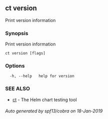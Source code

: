 ## ct version

Print version information

### Synopsis

Print version information

```
ct version [flags]
```

### Options

```
  -h, --help   help for version
```

### SEE ALSO

* [ct](ct.md)	 - The Helm chart testing tool

###### Auto generated by spf13/cobra on 18-Jan-2019

